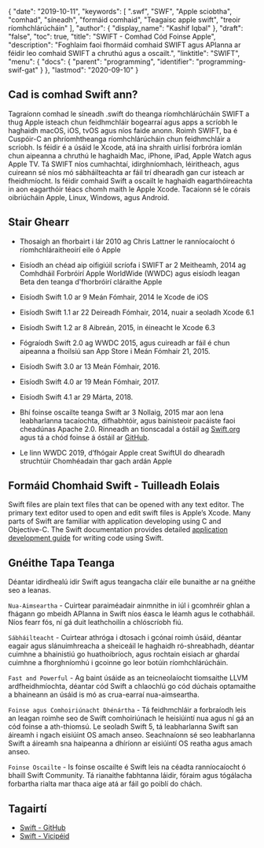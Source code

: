 {
  "date": "2019-10-11",
  "keywords": [
".swf",
"SWF",
"Apple sciobtha",
"comhad",
"síneadh",
"formáid comhaid",
"Teagaisc apple swift",
"treoir ríomhchlárúcháin"
],
  "author": {
    "display_name": "Kashif Iqbal"
},
  "draft": "false",
  "toc": true,
  "title": "SWIFT - Comhad Cód Foinse Apple",
  "description": "Foghlaim faoi fhormáid comhaid SWIFT agus APIanna ar féidir leo comhaid SWIFT a chruthú agus a oscailt.",
  "linktitle": "SWIFT",
  "menu": {
    "docs": {
      "parent": "programming",
      "identifier": "programming-swif-gat"
}
},
  "lastmod": "2020-09-10"
}

## Cad is comhad Swift ann?

Tagraíonn comhad le síneadh .swift do theanga ríomhchlárúcháin SWIFT a thug Apple isteach chun feidhmchláir bogearraí agus apps a scríobh le haghaidh macOS, iOS, tvOS agus níos faide anonn. Roimh SWIFT, ba é Cuspóir-C an phríomhtheanga ríomhchlárúcháin chun feidhmchláir a scríobh. Is féidir é a úsáid le Xcode, atá ina shraith uirlisí forbróra iomlán chun aipeanna a chruthú le haghaidh Mac, iPhone, iPad, Apple Watch agus Apple TV. Tá SWIFT níos cumhachtaí, idirghníomhach, léiritheach, agus cuireann sé níos mó sábháilteachta ar fáil trí dhearadh gan cur isteach ar fheidhmíocht. Is féidir comhaid Swift a oscailt le haghaidh eagarthóireachta in aon eagarthóir téacs chomh maith le Apple Xcode. Tacaíonn sé le córais oibriúcháin Apple, Linux, Windows, agus Android.

## Stair Ghearr

* Thosaigh an fhorbairt i lár 2010 ag Chris Lattner le ranníocaíocht ó ríomhchláraitheoirí eile ó Apple

* Eisíodh an chéad aip oifigiúil scríofa i SWIFT ar 2 Meitheamh, 2014 ag Comhdháil Forbróirí Apple WorldWide (WWDC) agus eisíodh leagan Beta den teanga d'fhorbróirí cláraithe Apple

* Eisíodh Swift 1.0 ar 9 Meán Fómhair, 2014 le Xcode de iOS

* Eisíodh Swift 1.1 ar 22 Deireadh Fómhair, 2014, nuair a seoladh Xcode 6.1

* Eisíodh Swift 1.2 ar 8 Aibreán, 2015, in éineacht le Xcode 6.3

* Fógraíodh Swift 2.0 ag WWDC 2015, agus cuireadh ar fáil é chun aipeanna a fhoilsiú san App Store i Meán Fómhair 21, 2015.

* Eisíodh Swift 3.0 ar 13 Meán Fómhair, 2016.

* Eisíodh Swift 4.0 ar 19 Meán Fómhair, 2017.

* Eisíodh Swift 4.1 ar 29 Márta, 2018.

* Bhí foinse oscailte teanga Swift ar 3 Nollaig, 2015 mar aon lena leabharlanna tacaíochta, dífhabhtóir, agus bainisteoir pacáiste faoi cheadúnas Apache 2.0. Rinneadh an tionscadal a óstáil ag [Swift.org](https://swift.org/) agus tá a chód foinse á óstáil ar [GitHub](https://github.com/apple/swift).

* Le linn WWDC 2019, d’fhógair Apple creat SwiftUI do dhearadh struchtúir Chomhéadain thar gach ardán Apple


## Formáid Chomhaid Swift - Tuilleadh Eolais

Swift files are plain text files that can be opened with any text editor. The primary text editor used to open and edit swift files is Apple’s Xcode. Many parts of Swift are familiar with application developing using C and Objective-C. The Swift documentation provides detailed [application development guide](https://docs.swift.org/swift-book/documentation/the-swift-programming-language/thebasics/) for writing code using Swift.

## Gnéithe Tapa Teanga

Déantar idirdhealú idir Swift agus teangacha cláir eile bunaithe ar na gnéithe seo a leanas.

`Nua-Aimseartha` - Cuirtear paraiméadair ainmnithe in iúl i gcomhréir ghlan a fhágann go mbeidh APIanna in Swift níos éasca le léamh agus le cothabháil. Níos fearr fós, ní gá duit leathchoilín a chlóscríobh fiú.

`Sábháilteacht` - Cuirtear athróga i dtosach i gcónaí roimh úsáid, déantar eagair agus slánuimhreacha a sheiceáil le haghaidh ró-shreabhadh, déantar cuimhne a bhainistiú go huathoibríoch, agus rochtain eisiach ar ghardaí cuimhne a fhorghníomhú i gcoinne go leor botúin ríomhchlárúcháin.

`Fast and Powerful` - Ag baint úsáide as an teicneolaíocht tiomsaithe LLVM ardfheidhmíochta, déantar cód Swift a chlaochlú go cód dúchais optamaithe a bhaineann an úsáid is mó as crua-earraí nua-aimseartha.

`Foinse agus Comhoiriúnacht Dhénártha` - Tá feidhmchláir a forbraíodh leis an leagan roimhe seo de Swift comhoiriúnach le heisiúintí nua agus ní gá an cód foinse a ath-thiomsú. Le seoladh Swift 5, tá leabharlanna Swift san áireamh i ngach eisiúint OS amach anseo. Seachnaíonn sé seo leabharlanna Swift a áireamh sna haipeanna a dhíríonn ar eisiúintí OS reatha agus amach anseo.

`Foinse Oscailte` - Is foinse oscailte é Swift leis na céadta ranníocaíocht ó bhaill Swift Community. Tá rianaithe fabhtanna láidir, fóraim agus tógálacha forbartha rialta mar thaca aige atá ar fáil go poiblí do chách.

## Tagairtí
 * [Swift - GitHub]( https://github.com/apple/swift)
 * [Swift - Vicipéid]( https://ga.wikipedia.org/wiki/Swift_(programming_language))

